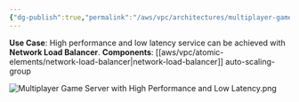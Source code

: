 ```yaml
---
{"dg-publish":true,"permalink":"/aws/vpc/architectures/multiplayer-game-server-with-high-performance-and-low-latency/","title":"Multiplayer Game Server with High Performance and Low Latency"}
---
```



**Use Case**: High performance and low latency service can be achieved with **Network Load Balancer**.
**Components**:
[[aws/vpc/atomic-elements/network-load-balancer\|network-load-balancer]] auto-scaling-group

![Multiplayer Game Server with High Performance and Low Latency.png](/img/user/aws/vpc/png/Multiplayer%20Game%20Server%20with%20High%20Performance%20and%20Low%20Latency.png)
